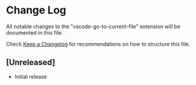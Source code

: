 # Change Log

All notable changes to the "vscode-go-to-current-file" extension will be documented in this file.

Check [Keep a Changelog](http://keepachangelog.com/) for recommendations on how to structure this file.

## [Unreleased]

- Initial release